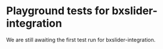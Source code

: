 # Playground tests for bxslider-integration
We are still awaiting the first test run for bxslider-integration.
